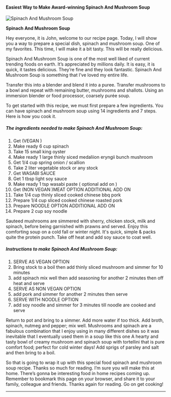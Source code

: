            

#### Easiest Way to Make Award-winning Spinach And Mushroom Soup

![Spinach And Mushroom Soup](https://img-global.cpcdn.com/recipes/6421311626674176/751x532cq70/spinach-and-mushroom-soup-recipe-main-photo.jpg)

**Spinach And Mushroom Soup**

Hey everyone, it is John, welcome to our recipe page. Today, I will show you a way to prepare a special dish, spinach and mushroom soup. One of my favorites. This time, I will make it a bit tasty. This will be really delicious.

Spinach And Mushroom Soup is one of the most well liked of current trending foods on earth. It’s appreciated by millions daily. It is easy, it is quick, it tastes delicious. They’re fine and they look fantastic. Spinach And Mushroom Soup is something that I’ve loved my entire life.

Transfer this into a blender and blend it into a puree. Transfer mushrooms to a bowl and repeat with remaining butter, mushrooms and shallots. Using an immersion blender or food processor, coarsely purée soup.

To get started with this recipe, we must first prepare a few ingredients. You can have spinach and mushroom soup using 14 ingredients and 7 steps. Here is how you cook it.

##### The ingredients needed to make Spinach And Mushroom Soup:

1.  Get (VEGAN )
2.  Make ready 6 cup spinach
3.  Take 15 small king oyster
4.  Make ready 1 large thinly siced medaliion eryngii bunch mushroom
5.  Get 1/4 cup spring onion / scallion
6.  Take 2 liter vegetable stock or any stock
7.  Get WASABI SAUCE
8.  Get 1 tbsp light soy sauce
9.  Make ready 1 tsp wasabi paste ( optional add on )
10.  Get (NON VEGAN )MEAT OPTION ADDITIONAL ADD ON
11.  Take 1/4 cup thinly sliced cooked chinese bbq pork
12.  Prepare 1/4 cup sliced cooked chinese roasted pork
13.  Prepare NOODLE OPTION ADDITIONAL ADD ON
14.  Prepare 2 cup soy noodle

Sauteed mushrooms are simmered with sherry, chicken stock, milk and spinach, before being garnished with prawns and served. Enjoy this comforting soup on a cold fall or winter night. It's quick, simple & packs quite the protein punch. Take off heat and add soy sauce to coat well.

##### Instructions to make Spinach And Mushroom Soup:

1.  SERVE AS VEGAN OPTION
2.  Bring stock to a boil then add thinly sliced mushroom and simmer for 10 minutes
3.  add spinach mix well then add seasoning for another 2 minutes then off heat and serve
4.  SERVE AS NON VEGAN OPTION
5.  add pork and simmer for another 2 minutes then serve
6.  SERVE WITH NOODLE OPTION
7.  add soy noodle and simmer for 3 minutes till noodle are cooked and serve

Return to pot and bring to a simmer. Add more water if too thick. Add broth, spinach, nutmeg and pepper; mix well. Mushrooms and spinach are a fabulous combination that I enjoy using in many different dishes so it was inevitable that I eventually used them in a soup like this one A hearty and tasty bowl of creamy mushroom and spinach soup with tortellini that is pure comfort food; perfect for cold winter days! Add sprigs of parsley and salt and then bring to a boil.

So that is going to wrap it up with this special food spinach and mushroom soup recipe. Thanks so much for reading. I’m sure you will make this at home. There’s gonna be interesting food in home recipes coming up. Remember to bookmark this page on your browser, and share it to your family, colleague and friends. Thanks again for reading. Go on get cooking!

* * *